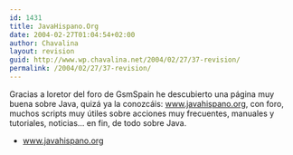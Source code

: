 ```yaml
---
id: 1431
title: JavaHispano.Org
date: 2004-02-27T01:04:54+02:00
author: Chavalina
layout: revision
guid: http://www.wp.chavalina.net/2004/02/27/37-revision/
permalink: /2004/02/27/37-revision/
---
```

Gracias a <span class="alguien">loretor</span> del foro de GsmSpain he descubierto una página muy buena sobre Java, quizá ya la conozcáis: <a href="http://www.javahispano.org/canyamo.action" target="_blank">www.javahispano.org</a>, con foro, muchos scripts muy &uacute;tiles sobre acciones muy frecuentes, manuales y tutoriales, noticias… en fin, de todo sobre Java.

  * <a href="http://www.javahispano.org/canyamo.action" target="_blank">www.javahispano.org</a>